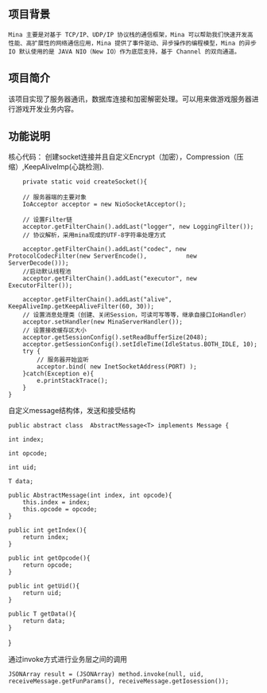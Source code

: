 ## **项目背景** ##
    Mina 主要是对基于 TCP/IP、UDP/IP 协议栈的通信框架，Mina 可以帮助我们快速开发高性能、高扩展性的网络通信应用，Mina 提供了事件驱动、异步操作的编程模型，Mina 的异步 IO 默认使用的是 JAVA NIO（New IO）作为底层支持，基于 Channel 的双向通道。
   

**项目简介**
----
该项目实现了服务器通讯，数据库连接和加密解密处理。可以用来做游戏服务器进行游戏开发业务内容。


## **功能说明** ##
核心代码：
    创建socket连接并且自定义Encrypt（加密），Compression（压缩）,KeepAliveImp(心跳检测).

        private static void createSocket(){

        // 服务器端的主要对象
        IoAcceptor acceptor = new NioSocketAcceptor();

        // 设置Filter链
        acceptor.getFilterChain().addLast("logger", new LoggingFilter());
        // 协议解析，采用mina现成的UTF-8字符串处理方式

        acceptor.getFilterChain().addLast("codec", new ProtocolCodecFilter(new ServerEncode(),           new ServerDecode()));
        //启动默认线程池
        acceptor.getFilterChain().addLast("executor", new ExecutorFilter());

        acceptor.getFilterChain().addLast("alive", KeepAliveImp.getKeepAliveFilter(60, 30));
        // 设置消息处理类（创建、关闭Session，可读可写等等，继承自接口IoHandler）
        acceptor.setHandler(new MinaServerHandler());
        // 设置接收缓存区大小
        acceptor.getSessionConfig().setReadBufferSize(2048);
        acceptor.getSessionConfig().setIdleTime(IdleStatus.BOTH_IDLE, 10);
        try {
            // 服务器开始监听
            acceptor.bind( new InetSocketAddress(PORT) );
        }catch(Exception e){
            e.printStackTrace();
        }
    }
    
    
自定义message结构体，发送和接受结构

    public abstract class  AbstractMessage<T> implements Message {

    int index;

    int opcode;

    int uid;

    T data;

    public AbstractMessage(int index, int opcode){
        this.index = index;
        this.opcode = opcode;
    }

    public int getIndex(){
        return index;
    }

    public int getOpcode(){
        return opcode;
    }

    public int getUid(){
        return uid;
    }

    public T getData(){
        return data;
    }
}

通过invoke方式进行业务层之间的调用

    JSONArray result = (JSONArray) method.invoke(null, uid, receiveMessage.getFunParams(), receiveMessage.getIosession());
    
   

        


    
    
    
    
    
